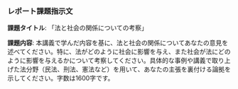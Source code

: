 ### レポート課題指示文

**課題タイトル**: 「法と社会の関係についての考察」

**課題内容**: 本講義で学んだ内容を基に、法と社会の関係についてあなたの意見を述べてください。特に、法がどのように社会に影響を与え、また社会が法にどのように影響を与えるかについて考察してください。具体的な事例や講義で取り上げた法分野（民法、刑法、憲法など）を用いて、あなたの主張を裏付ける論拠を示してください。字数は1600字です。